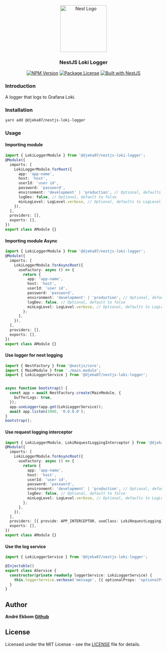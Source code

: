 <h1 align="center"></h1>

<div align="center">
  <a href="http://nestjs.com/" target="_blank">
    <img src="https://nestjs.com/img/logo_text.svg" width="150" alt="Nest Logo" />
  </a>
</div>

<h3 align="center">NestJS Loki Logger</h3>

<div align="center">
<a href="https://www.npmjs.com/package/@djeka07//nestjs-loki-logger"><img src="https://img.shields.io/npm/v/@djeka07/nestjs-loki-logger.svg" alt="NPM Version" /></a>
<a href="https://www.npmjs.com/package/@djeka07/nestjs-loki-logger"><img src="https://img.shields.io/npm/l/@djeka07/nestjs-loki-logger.svg" alt="Package License" /></a>


  <a href="https://nestjs.com" target="_blank">
    <img src="https://img.shields.io/badge/built%20with-NestJs-red.svg" alt="Built with NestJS">
  </a>
</div>

### Introduction
A logger that logs to Grafana Loki. 
### Installation

```bash
yarn add @djeka07/nestjs-loki-logger
```

### Usage

#### Importing module

```typescript
import { LokiLoggerModule } from '@djeka07/nestjs-loki-logger';
@Module({
  imports: [
    LokiLoggerModule.forRoot({
      app: 'app-name',
      host: 'host',
      userId: 'user id',
      password: 'password',
      environment: 'development' | 'production', // Optional, defaults to production
      logDev: false, // Optional, default to false
      minLogLevel: LogLevel.verbose, // Optional, defaults to LogLevel.verbose
    }),
  ],
  providers: [],
  exports: [],
})
export class AModule {}
```

#### Importing module Async

```typescript
import { LokiLoggerModule } from '@djeka07/nestjs-loki-logger';
@Module({
  imports: [
    LokiLoggerModule.forAsyncRoot({
      useFactory: async () => {
        return {
          app: 'app-name',
          host: 'host',
          userId: 'user id',
          password: 'password',
          environment: 'development' | 'production', // Optional, defaults to production
          logDev: false, // Optional, default to false
          minLogLevel: LogLevel.verbose, // Optional, defaults to LogLevel.verbose
        };
      },
    }),
  ],
  providers: [],
  exports: [],
})
export class AModule {}
```

#### Use logger for nest logging

```typescript
import { NestFactory } from '@nestjs/core';
import { MainModule } from './main.module';
import { LokiLoggerService } from '@djeka07/nestjs-loki-logger';


async function bootstrap() {
  const app = await NestFactory.create(MainModule, {
    bufferLogs: true,
  });
  app.useLogger(app.get(LokiLoggerService));
  await app.listen(3000, '0.0.0.0');
}
bootstrap();
```

#### Use request logging interceptor
```typescript
import { LokiLoggerModule, LokiRequestLoggingInterceptor } from '@djeka07/nestjs-loki-logger';
@Module({
  imports: [
    LokiLoggerModule.forAsyncRoot({
      useFactory: async () => {
        return {
          app: 'app-name',
          host: 'host',
          userId: 'user id',
          password: 'password',
          environment: 'development' | 'production', // Optional, defaults to production
          logDev: false, // Optional, default to false
          minLogLevel: LogLevel.verbose, // Optional, defaults to LogLevel.verbose
        };
      },
    }),
  ],
  providers: [{ provide: APP_INTERCEPTOR, useClass: LokiRequestLoggingInterceptor }],
  exports: [],
})
export class AModule {}
```

#### Use the log service

```typescript
import { LokiLoggerService } from '@djeka07/nestjs-loki-logger';

@Injectable()
export class AService {
  constructor(private readonly loggerService: LokiLoggerService) {
    this.loggerService.verbose('message', [{ optionalProps: 'optionalProps' }])
  }
}
```

## Author
**André Ekbom [Github](https://github.com/djeka07)**

## License

Licensed under the MIT License - see the [LICENSE](LICENSE) file for details.